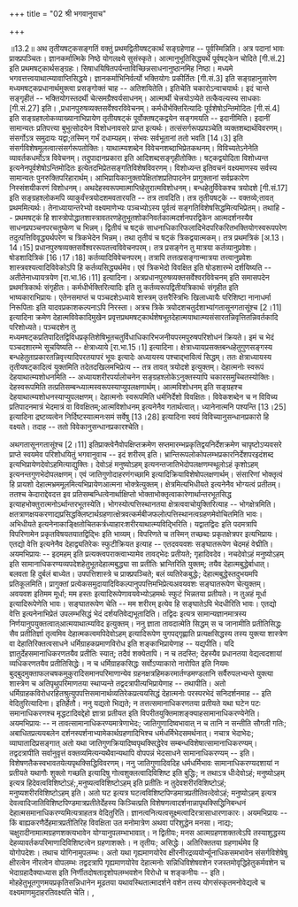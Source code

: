 +++
title = "02 श्री भगवानुवाच"

+++
  
  
॥13.2॥ अथ तृतीयषट्कसङ्गतिं वक्तुं प्रथमद्वितीयषट्कार्थं सङ्ग्रहेणाह --
पूर्वस्मिन्निति। अत्र पदानां भावः प्राक्प्रपञ्चितः। ज्ञानकर्मात्मिके
निष्ठे योगलक्ष्ये सुसंस्कृते। आत्मानुभूतिसिद्ध्यर्थे पूर्वषट्केन चोदिते
\[गी.सं.2\] इति प्रथमषट्कार्थसङ्ग्रहः।
सिषाधयिषितपर्यन्ताविच्छिन्नसाधनानुष्ठानमिह निष्ठा। मध्यमे
भगवत्तत्त्वयाथात्म्यावाप्तिसिद्धये। ज्ञानकर्माभिनिर्वर्त्यो भक्तियोगः
प्रकीर्तितः \[गी.सं.3\] इति सङ्ग्रहानुसारेण मध्यमषट्कप्रधानार्थमुक्त्वा
प्रसङ्गोक्तं चाह -- अतिशयितेति। इतिचेति चकारोऽन्वाचयार्थः। इदं चान्ते
सङ्गृहीतं -- भक्तियोगस्तदर्थी चेत्समग्रैश्वर्यसाधनम्। आत्मार्थी
चेत्त्रयोऽप्येते तत्कैवल्यस्य साधकाः \[गी.सं.27\]
इति। ,प्रधानपुरुषव्यक्तसर्वेश्वरविवेचनम्। कर्मधीर्भक्तिरित्यादिः
पूर्वशेषोऽन्तिमोदितः \[गी.सं.4\] इति सङ्ग्रहश्लोकव्याख्यानाभिप्रायेण
तृतीयषट्कं पूर्वोक्तषट्कद्वयेन सङ्गमयति -- इदानीमिति। इदानीं सामान्यतः
प्रतिपत्त्या बुभुत्सोदयेन विशोधनावसरे प्राप्त
इत्यर्थः। तत्संसर्गरूपप्रपञ्चेति व्यक्तशब्दार्थविवरणम्। संसर्गोऽत्र
समुदायः यद्वा;तस्मिन् गर्भं दधाम्यहम्। संभवः सर्वभूतानां ततो भवति
\[14।3\] इति संसर्गविशेषमूलत्वात्संसर्गरूपतोक्तिः। याथात्म्यशब्देन
विवेचनशब्दाभिप्रेतकथनम्। विविच्यतेऽनेनेति व्यावर्तकधर्मोऽत्र
विवेचनम्। तदुपादानप्रकारा इति आदिशब्दसङ्गृहीतोक्तिः। षट्कद्वयोदिता
विशोध्यन्त इत्यनेनपूर्वशेषोऽन्तिमोदितः
इत्येतदभिप्रेतसङ्गतिविशेषविवरणम्। विशोध्यन्त इतिवचनं वक्ष्यमाणस्य सर्वस्य
सामान्यतः पुनरुक्तिपरिहारार्थम्। आभिप्रायिकानुक्तापेक्षितांशप्रतिपादनेन
प्रागुक्तानां सर्वप्रकारेण निस्संशयीकरणं विशोधनम्।
अथदेहस्वरूपमात्माप्तिहेतुरात्मविशोधनम्। बन्धहेतुर्विवेकश्च त्रयोदशे
\[गी.सं.17\] इति सङ्ग्रहश्लोकमपि व्याकुर्वंस्त्रयोदशमवतारयति -- तत्र
तावदिति। तत्र तृतीयषट्के -- वक्तव्ये;तावत् प्रथममित्यर्थः।
तेनाध्यायान्तरेभ्यो वक्ष्यमाणेभ्यः पञ्चभ्योऽस्य पूर्वत्वं
सङ्गतिविशेषसिद्धमित्यभिप्रेतम्। तथाहि -- प्रथमषट्कं हि
शास्त्रोपोद्धातशास्त्रावतरणहेतुभूतशोकनिवर्तकात्मदर्शनपरद्विकेन
आत्मदर्शनस्यैव साधनप्रपञ्चनपरचतुष्केण च भिन्नम्। द्वितीयं च षट्कं
साधनाधिकारिफलादिभेदपरिकरितभक्तियोगस्वरूपपरेण तदुत्पत्तिविवृद्ध्यर्थपरेण
च त्रिकभेदेन भिन्नम्। तथा तृतीयं च षट्कं त्रिकद्वयात्मकम्। तत्र
प्रथमत्रिकं \[अ.13।14।15\]
प्रधानपुरुषव्यक्तसर्वेश्वररूपतत्त्वविवेचनपरम्। तत्र प्रसङ्गेन तु मात्रया
कर्तव्यानुप्रवेशः। षोडशादित्रिकं \[16।17।18\] कर्तव्यादिविवेचनपरम्।
तत्रापि तत्तत्प्रसङ्गान्मात्रया तत्त्वानुप्रवेशः
शास्त्रवश्यत्वादिविवेकोऽपि हि कर्तव्यसिद्ध्यर्थमेव। एवं त्रिकभेदो
विवक्षित इति षोडशारम्भे दर्शयिष्यति -- अतीतेनाध्यायत्रयेण
\[रा.भा.16।11\] इत्यादिना। अत्रप्रधानपुरुषव्यक्तसर्वेश्वरविवेचनम् इति
समासपदेन प्रथमत्रिकार्थः संगृहीतः। कर्मधीर्भक्तिरित्यादिः इति तु
कर्तव्यरूपद्वितीयत्रिकार्थः संगृहीत इति भाष्यकाराभिप्रायः। एतेनसमाप्तं च
पञ्चदशेऽध्याये शास्त्रम् उत्तरैस्त्रिभिः खिलाध्यायैः परिशिष्टा नानाधर्मा
निरूपिताः इति यादवप्रकाशकल्पनाऽपि निरस्ता। अत्रच त्रिके
त्रयोदशचतुर्दशाभ्यांगतासूनगतासूंश्च \[2।11\] इत्यादिना क्रमेण
देहात्मविवेकादिमुखेन
प्रवृत्तप्रथमषट्कार्थशेषभूतदेहात्मयाथात्म्यसंसारतन्निवृत्तितन्निवर्तकादि
परिशोध्यते। पञ्चदशेन तु
मध्यमषट्कप्रतिपादितद्विविधप्रकृतिशेषिभूतचतुर्विधाधिकारिभजनीयपरमपुरुषपरिशोधनं
क्रियते। इमं च भेदं पञ्चदशारम्भे सूचयिष्यति -- क्षेत्राध्याये
\[रा.भा.15।1\] इत्यादिना। क्षेत्राध्यायप्रसक्तबन्धहेतुगुणसङ्गस्य
बन्धहेतुताप्रकारतन्निवृत्त्यादिपरतयापरं भूयः इत्यादेः अध्यायस्य
पश्चाद्भावित्वं सिद्धम्। ततः क्षेत्राध्यायस्य तृतीयषट्कादित्वं युक्तमिति
तदेतदखिलमभिप्रेत्य -- तत्र तावत् त्रयोदशे इत्युक्तम्। देहात्मनोः स्वरूपं
देहयाथात्म्यशोधनमिति -- अध्यायशरीरपर्यालोचनेन सङ्ग्रहश्लोकेऽनुक्तस्यापि
चकारसमुच्चितस्योक्तिः। देहस्वरूपमिति
तत्प्रतिसम्बन्ध्यात्मस्वरूपस्याप्युपलक्षणार्थम्। आत्मविशोधनम् इति
सङ्ग्रहश्च देहयाथात्म्यशोधनस्याप्युपलक्षणम्। देहात्मनोः स्वरूपमिति
धर्मनिर्देशो विवक्षितः। विवेकशब्देन च न विविच्य प्रतिपादनमात्रं
भेदमात्रं वा विवक्षितम्;आत्मविशोधनम् इत्यनेनैव
गतार्थत्वात्। ध्यानेनात्मनि पश्यन्ति \[13।25\] इत्यादिना द्रष्टव्यत्वेन
निर्दिष्टस्यात्मनःसमं सर्वेषु \[13।28\] इत्यादिना स्वयं
विविच्यानुसन्धानप्रकारो हि वक्ष्यते। तदाह -- ततो
विवेकानुसन्धानप्रकारश्चेति।  
  
अथगतासूनगतासूंश्च \[2।11\] इतिप्राक्त्वेनैवोपक्षिप्तक्रमेण
सप्तमारम्भप्रकृतिद्वयनिर्देशक्रमेण चापृष्टोऽप्यवसरे प्राप्ते स्वयमेव
परिशोधयितुं भगवानुवाच -- इदं शरीरम् इति।
भ्रान्तिरूपलोकोपलम्भप्रकारनिर्देशपरइदंशब्द
इत्यभिप्रायेणदेवोऽहमित्याद्युक्तिः। देवोऽहं मनुष्योऽहम्
इत्यनन्तजातिभेदोपलक्षणम्स्थूलोऽहं कृशोऽहम् इत्यनन्तगुणभेदोपलक्षणम्। एवं
जातिगुणोदाहरणंगच्छामि इत्यादिक्रियाविशेषोपलक्षणार्थम्। संसारिणां
भोक्तृत्वं हि प्रायशो देहात्मभ्रममूलमित्यभिप्रायेणआत्मना
भोक्त्रेत्युक्तम्। क्षेत्रमित्यभिधीयते इत्यनेनैव भोग्यत्वं प्रतीतम्।
ततश्च केदाराद्देवदत्त इव प्रतिसम्बन्धित्वेनार्थाक्षिप्तो
भोक्ताभोक्तृत्वाकारेणार्थान्तरभूतसिद्ध
इत्याहभोक्तुरात्मनोऽर्थान्तरभूतस्येति। भोगस्योत्पत्तिस्थानतया
क्षेत्रत्ववाचोयुक्तिरित्याह -- भोगक्षेत्रमिति।
क्षतत्राणक्षयकरणाद्यप्रसिद्धक्लिष्टार्थग्रहणात्क्षेत्रवत्कर्मबीजफलोत्पत्तिस्थानत्वग्रहणमेवोचितमिति
भावः। अभिधीयते
इत्यनेनाकाङ्क्षितोचितकर्त्रध्याहारःशरीरयाथात्म्यविद्भिरिति। यद्वातद्विदः
इति पदमत्रापि विपरिणामेन प्रकृतविषयतयातद्विद्भिः इति भाव्यम्। विपरिणते च
तस्मिन् तच्छब्दः प्रकृतक्षेत्रपर इत्यभिप्रायः। एतद्यो वेत्ति इत्यनेनैव
देहाद्व्यतिरेकः स्फुटीक्रियत इत्याह -- एतदवयवशः सङ्घातरूपेण चेदमहं
वेद्मीति। अयमभिप्रायः -- इदमहम् इति प्रत्यक्त्वपराक्त्वाभ्यामेव तावद्भेदः
प्रतीयते; गृहादिवदेव। नचदेवोऽहं मनुष्योऽहम् इति
सामानाधिकरण्यव्यपदेशहेतुभूतदेहात्मबुद्ध्या सा प्रतीतिः भ्रान्तिरिति
युक्तम्; तयैव देहात्मबुद्धेर्बाधात्। बलवता हि दुर्बलं बाध्येत।
उपपत्तिशास्त्रे च प्राक्प्रपञ्चिते; बलं व्यतिरेकबुद्धेः;
देहात्मबुद्धेस्तदुभयमपि प्रतिकूलमिति। प्रागुक्तां
प्रत्येकसमुदायादिविकल्पानुपपत्तिमभिप्रेत्यअवयवशः सङ्घातरूपेण
चेत्युक्तम्। अवयवश इतिमम मूर्धा; मम हस्तः इत्यादिरूपेणावयवेभ्योऽहमर्थः
स्फुटं भिन्नतया प्रतीयते। न तुअहं मूर्धा इत्यादिरूपेणेति
भावः। सङ्घातरूपेण चेति -- मम शरीरम् इत्येव हि सङ्घातेऽपि भेदधीरिति
भावः। एतद्यो वेत्ति इत्यनेनाभिप्रेतं उपलम्भसिद्धं भेदं
दर्शयतिवेद्यभूतादिति। तद्विदः इत्यत्र सामान्यज्ञानमात्रस्य
निर्णयानुपयुक्तत्वात्आत्मयाथात्म्यविद इत्युक्तम्। ननु ज्ञाता तावदात्मेति
सिद्धम् स च जानामीति प्रतीतिसिद्धः सैव प्रतीतिर्ज्ञा तृत्वमिव
देहात्मकत्वमपिदेवोऽहम् इत्यादिरूपेण युगपद्गृह्णाति प्रत्यक्षसिद्धस्य
तस्य युक्त्या शास्त्रेण वा देहातिरिक्तत्वसाधने धर्मिग्राहकप्रमाणविरोध
इति शङ्काभिप्रायेणाह -- यद्यपीति। यदि ज्ञातुर्देहसमानाधिकरणतयैव प्रतीतिः
स्यात्; तदैवं शक्येतापि। न च तदस्ति; देहस्यैव प्रधानतया वेद्यत्वदशायां
व्यधिकरणतयैव प्रतीतिसिद्धेः। न च धर्मिग्राहकसिद्धः सर्वोऽप्याकारो
नारोपित इति नियमः बुद्बुदमुक्ताफलचषकमुकुरादिसमानपरिमाणान्येव
ग्रहनक्षत्रहिमकरमार्तण्डमण्डलानि सर्वैरुपलभ्यन्ते युक्त्या शास्त्रेण च
अतिपृथुपरिमाणतया स्थाप्यन्ते तद्वदत्रापीत्यभिप्रायेणाह -- तथापीति। अतो
धर्मिग्राहकविरोधरहितश्रुत्युपपत्तिसमानार्थव्यतिरेकप्रत्ययसिद्धं
देहात्मनोः परस्परभेदं सनिदर्शनमाह -- इति वेदितुरित्यादिना। इतिर्हेतौ।
ननु यद्यतो भिद्यते; न तत्तत्समानाधिकरणतया प्रतीयते यथा घटेन पटः
समानाधिकरणश्च मृद्धटादिवद्देहो ज्ञात्रा प्रतीयत इति
विपरीतयुक्तिमाशङ्क्याहसामानाधिकरण्येनेति। अयमभिप्रायः -- न
तावत्सामानाधिकरण्यमात्रेणाभेदः; जातिगुणादिष्वभावात् न च तानि न सन्तीति
सौगती गतिः; अबाधितप्रत्ययबलेन दर्शनस्पर्शनाभ्यामेकार्थग्रहणादिभिश्च
धर्मधर्मिभेदसमर्थनात्। नचात्र भेदाभेदः; व्याघातादिप्रसङ्गात् अतो यथा
जातिगुणक्रियादिष्वपृथक्सिद्धेरेव सम्बन्धविशेषात्सामानाधिकरण्यम्।
तद्वदत्रापीति सर्वानुवृत्तं वक्तव्यमित्यन्यथैवान्यथापि वोपपन्नं भेदसाधने
सामानाधिकरण्यम् -- इति। विशेषणतैकस्वभावतयेत्यपृथक्सिद्धिविवरणम्। ननु
जातिगुणादिवदिह धर्मधर्मिभावः सामानाधिकरण्यदशायां न प्रतीयते यथागौः
शुक्लो गच्छति इत्यादिषु गोत्वशुक्लत्वादिविशिष्ट इति बुद्धिः; न तथाऽत्र
धीःदेवोऽहं; मनुष्योऽहम् इत्यत्र
हिदेवत्वविशिष्टोऽहं;,मनुष्यत्वविशिष्टोऽहम् इति प्रतीतिः न
तुदेवशरीरविशिष्टोऽहं; मनुष्यशरीरविशिष्टोऽहम् इति। अतो घट इत्यत्र
घटत्वविशिष्टपिण्डमात्रप्रतीतिवत्देवोऽहं; मनुष्योऽहम् इत्यत्र
देवत्वादिजातिविशिष्टपिण्डमात्रप्रतीतेर्देहस्य किञ्चित्प्रति
विशेषणत्वादर्शनान्नापृथक्सिद्धिनिबन्धनं
देहात्मसमानाधिकरण्यमित्यत्राहतत्र वेदितुरिति।
ज्ञानत्वनित्यत्वसूक्ष्मत्वादिरत्रासाधारणाकारः। अयमभिप्रायः -- किं
बाह्यकरणैर्देहमात्रप्रतीतिरिह विवक्षिता उत मनोमात्रेण अथवा परिशुद्धेन
मनसा। नाद्यः; चक्षुरादीनामात्मग्रहणशक्त्यभावेन योग्यानुपलम्भाभावात्। न
द्वितीयः; मनस आत्मग्रहणशक्तत्वेऽपि तस्याशुद्धस्य
देहव्यावर्तकपरिमाणादिविशिष्टत्वेन ग्रहणाशक्तेः। न तृतीयः; असिद्धेः।
अतिरिक्ततया ग्रहणार्थमेव हि योगोपदेशः। तथाच योगिनामुपलम्भः। अतो यथा
गृह्यमाणयोरेव क्षीरनीरद्रव्ययोर्न्यूनाधिकसमभावेन संसर्गविशेषेषु
क्षीरत्वेन नीरत्वेन वोपलम्भः तद्वदत्रापि गृह्यमाणयोरेव देहात्मनोः
सन्निधिविशेषवशेन रजस्तमोवृद्धिहेतुकर्मवशेन च भेदाग्रहादैक्याध्यास इति
निर्णीतदोषतादृशोपलम्भवशेन विरोधो च शङ्कनीयः -- इति।
मोहहेतुभूतगुणमयप्रकृतिसन्निधानेन मूढतया यथावस्थितात्मादर्शने वशेन तस्य
योगसंस्कृतमनोवेद्यत्वे च वक्ष्यमाणमुदाहरतिवक्ष्यति चेति। ,
